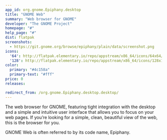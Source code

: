 ```yaml
---
app_id: org.gnome.Epiphany.desktop
title: "GNOME Web"
summary: "Web browser for GNOME"
developer: "The GNOME Project"
homepage: "#"
help_page: "#"
dist: flatpak
screenshots:
  - https://git.gnome.org/browse/epiphany/plain/data/screenshot.png
icons:
  '64': http://flatpak.elementary.io/repo/appstream/x86_64/icons/64x64/org.gnome.Epiphany.png
  '128': http://flatpak.elementary.io/repo/appstream/x86_64/icons/128x128/org.gnome.Epiphany.png
color:
  primary: "#4c158a"
  primary-text: "#fff"
price: 0
releases:

redirect_from: /org.gnome.Epiphany.desktop.desktop/
---
```


<p>The web browser for GNOME, featuring tight integration with the desktop and a simple and intuitive user interface that allows you to focus on your web pages. If you’re looking for a simple, clean, beautiful view of the web, this is the browser for you.</p>
<p>GNOME Web is often referred to by its code name, Epiphany.</p>